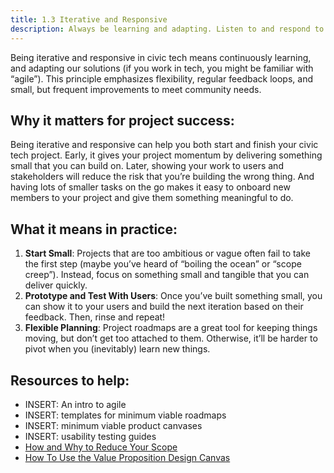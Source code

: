 ```yaml
---
title: 1.3 Iterative and Responsive
description: Always be learning and adapting. Listen to and respond to community feedback by regularly testing and refining solutions.
---
```


Being iterative and responsive in civic tech means continuously learning, and adapting our solutions (if you work in tech, you might be familiar with “agile”). This principle emphasizes flexibility, regular feedback loops, and small, but frequent improvements to meet community needs.

## Why it matters for project success:

Being iterative and responsive can help you both start and finish your civic tech project. Early, it gives your project momentum by delivering something small that you can build on. Later, showing your work to users and stakeholders will reduce the risk that you’re building the wrong thing. And having lots of smaller tasks on the go makes it easy to onboard new members to your project and give them something meaningful to do. 

## What it means in practice:

1. **Start Small**:  Projects that are too ambitious or vague often fail to take the first step (maybe you’ve heard of “boiling the ocean” or “scope creep”). Instead, focus on something small and tangible that you can deliver quickly.
2. **Prototype and Test With Users**:  Once you’ve built something small, you can show it to your users and build the next iteration based on their feedback. Then, rinse and repeat\! 
3. **Flexible Planning**:  Project roadmaps are a great tool for keeping things moving, but don’t get too attached to them. Otherwise, it’ll be harder to pivot when you (inevitably) learn new things.

## Resources to help:

* INSERT: An intro to agile
* INSERT: templates for minimum viable roadmaps
* INSERT: minimum viable product canvases
* INSERT: usability testing guides
* [How and Why to Reduce Your Scope](https://www.samjulien.com/how-and-why-to-reduce-your-scope)  
* [How To Use the Value Proposition Design Canvas](https://learn.marsdd.com/article/how-to-use-the-value-proposition-design-canvas-2/)